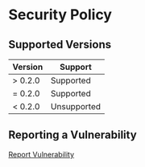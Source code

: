 [Report]: https://github.com/HyaenaTechnologies/textbook/security/advisories

# Security Policy

## Supported Versions

| Version | Support     |
|---------|-------------|
| > 0.2.0 | Supported   |
| = 0.2.0 | Supported   |
| < 0.2.0 | Unsupported |

## Reporting a Vulnerability

[Report Vulnerability][Report]